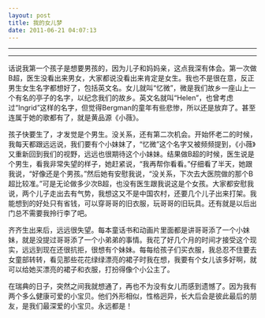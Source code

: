 ```yaml
---
layout: post
title: 我的女儿梦
date: 2011-06-21 04:07:13
---
```


<meta http-equiv='Content-Type' content='text/html; charset=utf-8' />

---

---

话说我第一个孩子是想要男孩的，因为儿子和妈妈亲，这点我深有体会。第一次做B超，医生没看出来男女，大家都说没看出来肯定是女生。我也不是很在意，反正男生女生名字都想好了，包括英文名。女儿就叫“忆微”，微是我们故乡一座山上一个有名的亭子的名字，以纪念我们的故乡。英文名就叫“Helen”，也曾考虑过“Ingrid”这样的名字，但觉得Bergman的童年有些悲惨，所以还是放弃了。甚至连属于她的歌都有了，就是黄品源《小薇》。


孩子快要生了，才发觉是个男生。没关系，还有第二次机会。开始怀老二的时候，我每天都跟远远说，我们要有个小妹妹了，“忆微”这个名字又被频频提到，《小薇》又重新回到我们的视野，远远也很期待这个小妹妹。结果做B超的时候，医生说是个男生，看我非常失望的样子，她赶紧说，“我再帮你看看。”仔细看了半天，她跟我说，“好像还是个男孩。”然后她有安慰我说，“没关系，下次去大医院做的那个B超比较准。”可是无论做多少次B超，也没有医生跟我说这是个女孩。大家都安慰我说，两个儿子走出去有气势，我想这又不是中国农村，还要几个儿子出来打架。我能想到的好处只有省钱，可以穿哥哥的旧衣服，玩哥哥的旧玩具。还有就是以后出门总不需要我拎行李了吧。


齐齐生出来后，远远很失望。每本童话书和动画片里面都是讲哥哥添了一个小妹妹，就是没提过哥哥添了一个小弟弟的事情。我花了好几个月的时间才接受这个现实，远远到现在还很抗拒，很想有个妹妹。每每给孩子们买衣服，我总忍不住要去女童部转转，看见那些花花绿绿漂亮的裙子时我在想，我要有个女儿该多好啊，就可以给她买漂亮的裙子和衣服，打扮得像个小公主了。


在瑞典的日子，突然之间我就想通了，再也不为没有女儿而感到遗憾了。因为我有两个多么健康可爱的小宝贝。他们外形相似，性格迥异，长大后会是彼此最后的朋友，是我们最深爱的小宝贝。永远都是！


